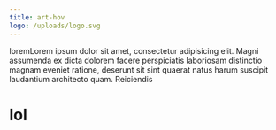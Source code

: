 ```yaml
---
title: art-hov
logo: /uploads/logo.svg
---
```

loremLorem ipsum dolor sit amet, consectetur adipisicing elit. Magni assumenda ex dicta dolorem facere perspiciatis laboriosam distinctio magnam eveniet ratione, deserunt sit sint quaerat natus harum suscipit laudantium architecto quam.
Reiciendis 

# lol

